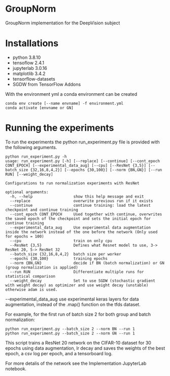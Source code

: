 # GroupNorm
GroupNorm implementation for the DeepVision subject

# Installations

- python 3.8.10
- tensoflow 2.4.1
- jupyterlab 3.0.16
- matplotlib 3.4.2
- tensorflow-datasets
- SGDW from TensorFlow Addons

With the environment yml a conda environment can be created
```shell
conda env create [--name envname] -f environment.yml
conda activate [envname or GN]
```

# Running the experiments

To run the experiments the python run_experiment.py file is provided with the following arguments.

```shell
python run_experiment.py -h
usage: run_experiment.py [-h] [--replace] [--continue] [--cont_epoch CONT_EPOCH] [--experimental_data_aug] [--cpu] [--ResNet {3,5}] [--batch_size {32,16,8,4,2}] [--epochs {30,100}] [--norm {BN,GN}] [--run RUN] [--weight_decay]

Configurations to run normalization experiments with ResNet

optional arguments:
  -h, --help                  show this help message and exit
  --replace                   overwrite previous run if it exists
  --continue                  continue training: load the latest checkpoint and continue training
  --cont_epoch CONT_EPOCH     Used together with continue, overwrites the saved epoch of the checkpoint and sets the initial epoch for continue training
  --experimental_data_aug     Use experimental data augmentation inside the network instead of the one before the network (Only used for epochs = 100)
  --cpu                       train on only cpu
  --ResNet {3,5}              Defines what Resnet model to use, 3-> ResNet 20, 5-> ResNet 32
  --batch_size {32,16,8,4,2}  batch size per worker
  --epochs {30,100}           training epochs
  --norm {BN,GN}              decide if BN (batch normalization) or GN (group normalization is applied)
  --run RUN                   Differentiate multiple runs for statistical comparison
  --weight_decay              Set to use SGDW (stochastic gradient with weight decay) as optimizer and use weight decay (unstable) otherwise adam is used.
```
--experimental_data_aug use experimental  keras layers for data augmentation, instead of the .map() function on the tfds dataset.

For example, for the first run of batch size 2 for both group and batch normalization:
```shell
python run_experiment.py --batch_size 2 --norm BN --run 1
python run_experiment.py --batch_size 2 --norm GN --run 1
```
This script trains a ResNet 20 network on the CIFAR-10 dataset for 30 epochs using data augmentation, lr decay and saves the weights of the best epoch,  a csv log per epoch, and a tensorboard log.

For more detalis of the network see the Implementation JupyterLab notebook.
